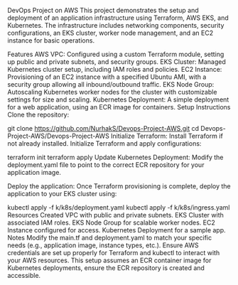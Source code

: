 DevOps Project on AWS
This project demonstrates the setup and deployment of an application infrastructure using Terraform, AWS EKS, and Kubernetes. The infrastructure includes networking components, security configurations, an EKS cluster, worker node management, and an EC2 instance for basic operations.

Features
AWS VPC: Configured using a custom Terraform module, setting up public and private subnets, and security groups.
EKS Cluster: Managed Kubernetes cluster setup, including IAM roles and policies.
EC2 Instance: Provisioning of an EC2 instance with a specified Ubuntu AMI, with a security group allowing all inbound/outbound traffic.
EKS Node Group: Autoscaling Kubernetes worker nodes for the cluster with customizable settings for size and scaling.
Kubernetes Deployment: A simple deployment for a web application, using an ECR image for containers.
Setup Instructions
Clone the repository:

git clone https://github.com/NurhakS/Devops-Project-AWS.git
cd Devops-Project-AWS/Devops-Project-AWS
Initialize Terraform: Install Terraform if not already installed. Initialize Terraform and apply configurations:

terraform init
terraform apply
Update Kubernetes Deployment: Modify the deployment.yaml file to point to the correct ECR repository for your application image.

Deploy the application: Once Terraform provisioning is complete, deploy the application to your EKS cluster using:

kubectl apply -f k/k8s/deployment.yaml
kubectl apply -f k/k8s/ingress.yaml
Resources Created
VPC with public and private subnets.
EKS Cluster with associated IAM roles.
EKS Node Group for scalable worker nodes.
EC2 Instance configured for access.
Kubernetes Deployment for a sample app.
Notes
Modify the main.tf and deployment.yaml to match your specific needs (e.g., application image, instance types, etc.).
Ensure AWS credentials are set up properly for Terraform and kubectl to interact with your AWS resources.
This setup assumes an ECR container image for Kubernetes deployments, ensure the ECR repository is created and accessible.
